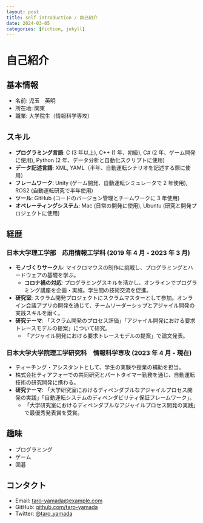 ```yaml
---
layout: post
title: self introduction / 自己紹介
date: 2024-03-05
categories: [fiction, jekyll]
---
```


# 自己紹介

## 基本情報

- 名前: 児玉　英明
- 所在地: 関東
- 職業: 大学院生（情報科学専攻）

## スキル

- **プログラミング言語**: C (3 年以上), C++ (1 年、初級), C# (2 年、ゲーム開発に使用), Python (2 年、データ分析と自動化スクリプトに使用)
- **データ記述言語**: XML, YAML（半年、自動運転シナリオを記述する際に使用）
- **フレームワーク**: Unity (ゲーム開発、自動運転シミュレータで 2 年使用), ROS2 (自動運転研究で半年使用)
- **ツール**: GitHub (コードのバージョン管理とチームワークに 3 年使用)
- **オペレーティングシステム**: Mac (日常の開発に使用), Ubuntu (研究と開発プロジェクトに使用)

## 経歴

### 日本大学理工学部　応用情報工学科 (2019 年 4 月 - 2023 年 3 月)

- **モノづくりサークル**: マイクロマウスの制作に挑戦し、プログラミングとハードウェアの基礎を学ぶ。
  - **コロナ禍の対応**: プログラミングスキルを活かし、オンラインでプログラミング講座を企画・実施。学生間の技術交流を促進。
- **研究室**: スクラム開発プロジェクトにスクラムマスターとして参加。オンライン会議アプリの開発を通じて、チームリーダーシップとアジャイル開発の実践スキルを磨く。
- **研究テーマ**: 「スクラム開発のプロセス評価」「アジャイル開発における要求トレースモデルの提案」について研究。
  - 「アジャイル開発における要求トレースモデルの提案」で論文発表。

### 日本大学大学院理工学研究科　情報科学専攻 (2023 年 4 月 - 現在)

- ティーチング・アシスタントとして、学生の実験や授業の補助を担当。
- 株式会社ティアフォーでの共同研究とパートタイマー勤務を通じ、自動運転技術の研究開発に携わる。
- **研究テーマ**: 「大学研究室におけるディペンダブルなアジャイルプロセス開発の実践」「自動運転システムのディペンダビリティ保証フレームワーク」。
  - 「大学研究室におけるディペンダブルなアジャイルプロセス開発の実践」で最優秀発表賞を受賞。

## 趣味

- プログラミング
- ゲーム
- 囲碁

## コンタクト

- Email: taro-yamada@example.com
- GitHub: [github.com/taro-yamada](https://github.com/taro-yamada)
- Twitter: [@taro_yamada](https://twitter.com/taro_yamada)
